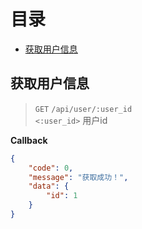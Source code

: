 
# 目录

- [获取用户信息](#获取用户信息)  

## 获取用户信息

> `GET` `/api/user/:user_id`  
> `<:user_id>` 用户id  

**Callback**

```json
{
    "code": 0,
    "message": "获取成功！",
    "data": {
        "id": 1
    }
}
```
